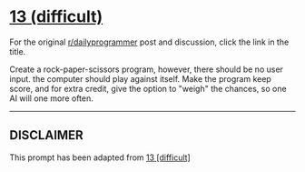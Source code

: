 # [13 (difficult)](https://www.reddit.com/r/dailyprogrammer/comments/pzobz/2212012_challenge_13_difficult/)

For the original [r/dailyprogrammer](https://www.reddit.com/r/dailyprogrammer/) post and discussion, click the link in the title.

Create a rock-paper-scissors program, however, there should be no user input. the computer should play against itself. Make the program keep score, and for extra credit, give the option to "weigh" the chances, so one AI will one more often.


----
## **DISCLAIMER**
This prompt has been adapted from [13 [difficult]](https://www.reddit.com/r/dailyprogrammer/comments/pzobz/2212012_challenge_13_difficult/
)
